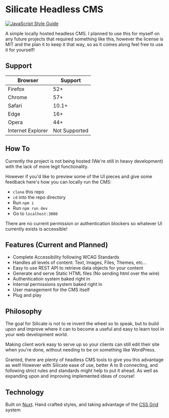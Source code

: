 # Silicate Headless CMS

[![JavaScript Style Guide](https://cdn.rawgit.com/standard/standard/master/badge.svg)](https://github.com/standard/standard)

A simple locally hosted headless CMS. I planned to use this for myself on any future projects that required something like this, however the license is MIT and the plan it to keep it that way, so as it comes along feel free to use it for yourself!

## Support

| Browser  | Support |
| -------- | -------- |
| Firefox  | 52+  |
| Chrome  | 57+  |
| Safari  | 10.1+  |
| Edge  | 16+  |
| Opera  | 44+  |
| Internet Explorer  | Not Supported  |

## How To

Currently the project is not being hosted (We're still in heavy development) with the lack of more legit functionality.

However if you'd like to preview some of the UI pieces and give some feedback here's how you can locally run the CMS:

- `clone` this repo
- `cd` into the repo directory
- Run `npm i`
- Run `npm run dev`
- Go to `localhost:3000`

There are no current permission or authentication blockers so whatever UI currently exists is accessible!

## Features (Current and Planned)

- Complete Accessibility following WCAG Standards
- Handles all levels of content: Text, Images, Files, Themes, etc...
- Easy to use REST API to retrieve data objects for your content
- Generate and serve Static HTML files (No sending html over the wire)
- Authentication system baked right in
- Internal permissions system baked right in
- User management for the CMS itself
- Plug and play

## Philosophy

The goal for Silicate is not to re invent the wheel so to speak, but to build upon and improve where it can to become a useful and easy to learn tool in your web development world.

Making client work easy to serve up so your clients can still edit their site when you're done, without needing to be on something like WordPress.

Granted, there are plenty of headless CMS tools to give you this advantage as well! However with Silicate ease of use, better A to B connecting, and following strict rules and standards might help to put it ahead. As well as expanding upon and improving implemented ideas of course!

## Technology

Built on [Nuxt](https://nuxtjs.org/). Hand crafted styles, and taking advantage of the [CSS Grid](https://developer.mozilla.org/en-US/docs/Web/CSS/CSS_Grid_Layout) system
